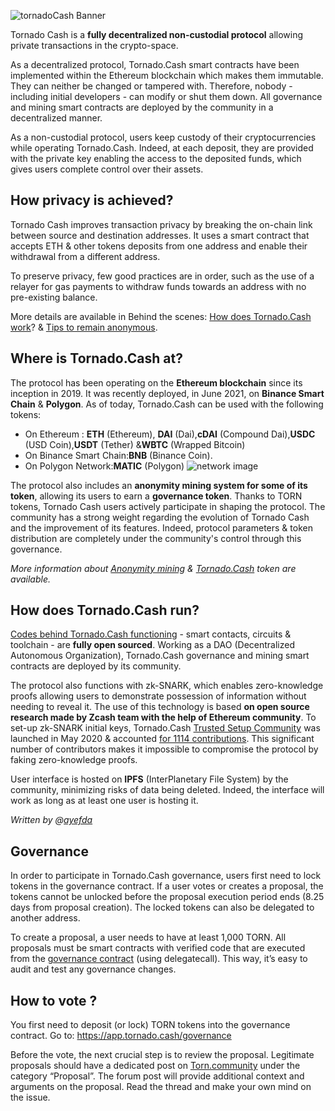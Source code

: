 ![tornadoCash Banner](https://gblobscdn.gitbook.com/assets%2F-MXflGk4w5pDjjlmPCuF%2F-MhJEONttXCecrWeYtQk%2F-MhJMv-hOnT-IlPFez3r%2Fimage.png?alt=media&token=506d14c3-29c6-4cfa-8827-3afde6fc1051)

Tornado Cash is a **fully decentralized non-custodial protocol** allowing private transactions in the crypto-space. 

As a decentralized protocol, Tornado.Cash smart contracts have been implemented within the Ethereum blockchain which makes them immutable. They can neither be changed or tampered with. Therefore, nobody - including initial developers - can modify or shut them down. All governance and mining smart contracts are deployed by the community in a decentralized manner.

As a non-custodial protocol, users keep custody of their cryptocurrencies while operating Tornado.Cash. Indeed, at each deposit, they are provided with the private key enabling the access to the deposited funds, which gives users complete control over their assets.

## How privacy is achieved?

Tornado Cash improves transaction privacy by breaking the on-chain link between source and destination addresses. It uses a smart contract that accepts ETH & other tokens deposits from one address and enable their withdrawal from a different address.

To preserve privacy, few good practices are in order, such as the use of a relayer for gas payments to withdraw funds towards an address with no pre-existing balance. 

More details are available in Behind the scenes: [How does Tornado.Cash work](https://docs.tornado.cash/how-does-tornado.cash-work)? & [Tips to remain anonymous](https://docs.tornado.cash/tips-to-remain-anonymous).

## Where is Tornado.Cash at?

The protocol has been operating on the **Ethereum blockchain** since its inception in 2019. It was recently deployed, in June 2021, on **Binance Smart Chain** & **Polygon**.
As of today, Tornado.Cash can be used with the following tokens:
- On Ethereum : **ETH** (Ethereum), **DAI** (Dai),**cDAI** (Compound Dai),**USDC** (USD Coin),**USDT** (Tether) &**WBTC** (Wrapped Bitcoin)
- On Binance Smart Chain:**BNB** (Binance Coin).
- On Polygon Network:**MATIC** (Polygon)
![network image](https://gblobscdn.gitbook.com/assets%2F-MXflGk4w5pDjjlmPCuF%2F-MhJPP4DeMIcR4iz-v1J%2F-MhJXUycS-uRlH6w-oKR%2FNon-custodial%20anonymous%20transactions%20on%20Ethereum%20(3).png?alt=media&token=d7319678-41ff-4c0f-981c-09a3ab0576f0)

The protocol also includes an **anonymity mining system for some of its token**, allowing its users to earn a **governance token**. Thanks to TORN tokens, Tornado Cash users actively participate in shaping the protocol. The community has a strong weight regarding the evolution of Tornado Cash and the improvement of its features. Indeed, protocol parameters & token distribution are completely under the community's control through this governance.

*More information about [Anonymity mining](https://docs.tornado.cash/anonymity-mining) & [Tornado.Cash](https://docs.tornado.cash/torn) token are available.*

## How does Tornado.Cash run?

[Codes behind Tornado.Cash functioning](https://github.com/tornadocash) - smart contacts, circuits & toolchain -  are **fully open sourced**. Working as a DAO (Decentralized Autonomous Organization), Tornado.Cash governance and mining smart contracts are deployed by its community.

The protocol also functions with zk-SNARK, which enables zero-knowledge proofs allowing users to demonstrate possession of information without needing to reveal it. The use of this technology is based **on open source research made by Zcash team with the help of Ethereum community**. To set-up zk-SNARK initial keys, Tornado.Cash [Trusted Setup Community](https://tornado-cash.medium.com/tornado-cash-trusted-setup-ceremony-b846e1e00be1) was launched in May 2020 & accounted [for 1114 contributions](https://tornado-cash.medium.com/the-biggest-trusted-setup-ceremony-in-the-world-3c6ab9c8fffa). This significant number of contributors makes it impossible to compromise the protocol by faking zero-knowledge proofs.

User interface is hosted on **IPFS** (InterPlanetary File System) by the community, minimizing risks of data being deleted. Indeed, the interface will work as long as at least one user is hosting it.

*Written by @[ayefda](https://torn.community/u/ayefda)*

## Governance

In order to participate in Tornado.Cash governance, users first need to lock tokens in the governance contract. If a user votes or creates a proposal, the tokens cannot be unlocked before the proposal execution period ends (8.25 days from proposal creation). The locked tokens can also be delegated to another address.

To create a proposal, a user needs to have at least 1,000 TORN. All proposals must be smart contracts with verified code that are executed from the [governance contract](https://etherscan.io/address/0x5efda50f22d34F262c29268506C5Fa42cB56A1Ce) (using delegatecall). This way, it’s easy to audit and test any governance changes.

## How to vote ?

You first need to deposit (or lock) TORN tokens into the governance contract.
Go to: https://app.tornado.cash/governance

Before the vote, the next crucial step is to review the proposal.
 Legitimate proposals should have a dedicated post on [Torn.community](https://torn.community/) under the category “Proposal”. The forum post will provide additional context and arguments on the proposal. Read the thread and make your own mind on the issue.